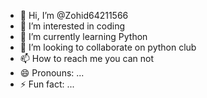 - 👋 Hi, I’m @Zohid64211566
- 👀 I’m interested in coding
- 🌱 I’m currently learning Python
- 💞️ I’m looking to collaborate on python club
- 📫 How to reach me you can not
- 😄 Pronouns: ...
- ⚡ Fun fact: ...

<!---
Zohid64211566/Zohid64211566 is a ✨ special ✨ repository because its `README.md` (this file) appears on your GitHub profile.
You can click the Preview link to take a look at your changes.
--->
